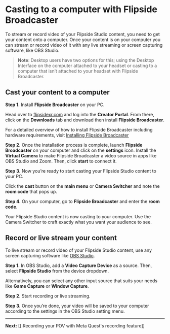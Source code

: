 # Casting to a computer with Flipside Broadcaster

To stream or record video of your Flipside Studio content, you need to get your content onto a computer.  Once your content is on your computer you can stream or record video of it with any live streaming or screen capturing software, like OBS Studio.

>**Note**: Desktop users have two options for this; using the Desktop Interface on the computer attached to your headset or casting to a computer that isn’t attached to your headset with Flipside Broadcaster.  

## Cast your content to a computer

**Step 1.** Install **Flipside Broadcaster** on your PC. 

Head over to [flipsidexr.com](www.flipsidexr.com) and log into the **Creator Portal**. From there, click on the **Downloads** tab and download then install **Flipside Broadcaster**.  

For a detailed overview of how to install Flipside Broadcaster including hardware requirements, visit [Installing Flipside Broadcaster](https://www.flipsidexr.com/docs/2023.1/studio/getting-started/installing-flipside-broadcaster)

**Step 2.** Once the installation process is complete, launch **Flipside Broadcaster** on your computer and click on the **settings** icon.  Install the **Virtual Camera** to make Flipside Broadcaster a video source in apps like OBS Studio and Zoom. Then, click **start** to connect it.

**Step 3.** Now you’re ready to start casting your Flipside Studio content to your PC. 

Click the **cast** button on the **main menu** or **Camera Switcher** and note the **room code** that pops up.

**Step 4.** On your computer, go to **Flipside Broadcaster** and enter the **room code**. 

Your Flipside Studio content is now casting to your computer. Use the Camera Switcher to craft exactly what you want your audience to see.

## Record or live stream your content

To live stream or  record video of your Flipside Studio content, use any screen capturing software like  [OBS Studio](https://obsproject.com/).

**Step 1.**  In OBS Studio, add a **Video Capture Device** as a source. Then, select **Flipside Studio** from the device dropdown.

Alternatively, you can select any other input source that suits your needs like **Game Capture** or **Window Capture**.

**Step 2.** Start recording or live streaming.

**Step 3.** Once you’re done, your video will be saved to your computer according to the settings in the OBS Studio setting menu.


---

**Next:** [[:Recording your POV with Meta Quest's recording feature]]

